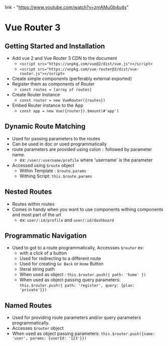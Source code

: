 link - "https://www.youtube.com/watch?v=zmAMuGb4u4s"


# Vue Router 3 

## Getting Started and Installation 

- Add vue 2 and Vue Router 3 CDN to the document
    - `<script src="https://unpkg.com/vue@2/dist/vue.js"></script>`
    - `<script src="https://unpkg.com/vue-router@3/dist/vue-router.js"></script>`
- Create simple components (perferably external exported) 
- Register them as components of Router 
    - `const routes = [array of routes]` 
- Create Router Instance 
    - `const router = new VueRouter({routes})` 
- Embed Router instance to the App
    - `const app = new Vue({router}).$mount(#'app')`

## Dynamic Route Matching 

- Used for passing parameters to the routes 
- Can be used in doc or used programmatically
- route parameters are provided using colon `:` followed by parameter name. 
    - ex: `/user/:username/profile` where 'username' is the parameter
- Accessed using `$route` object 
    - Within Template : `$route.params` 
    - Withing Script: `this.$route.params`

## Nested Routes 

- Routes within routes 
- Comes in handy when you want to use components withing components and most part of the url 
    - ex: `user/:id/profile` and `user/:id/dashboard`


## Programmatic Navigation 
- Used to got to a route programmatically, Accessses `$router` ex: 
    - with a click of a button 
    - Used for redirecting to a different route 
    - Used for creating `Go Back` or `Home` Button 
    - literal string path 
    - When used as object : `this.$router.push({ path: 'home' })`
    - When used as object passing query parameters: `this.$router.push({ path: 'register', query: {plan: 'private'}})`

## Named Routes
- Used for providing route parameters and/or query parameters programmatically. 
- Accesses `$router` object
- When used as object passing parameters: `this.$router.push({name: 'user', params: {userId: '123'}})`

